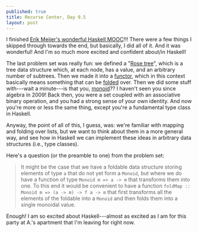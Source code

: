 ```yaml
---
published: true
title: Recurse Center, Day 9.5
layout: post
---
```

I finished [Erik Meijer's wonderful Haskell MOOC](https://www.edx.org/course/introduction-functional-programming-delftx-fp101x-0)!!! There were a few things I skipped through towards the end, but basically, I did all of it. And it was wonderful! And I'm so much more excited and confident about/in Haskell! 

The last problem set was really fun: we defined a "[Rose tree](https://en.wikipedia.org/wiki/Rose_tree)", which is a tree data structure which, at each node, has a value, and an arbitrary number of subtrees. Then we made it into a [functor](https://en.wikipedia.org/wiki/Functor#Computer_implementations), which in this context basically means something that can be [folded](https://en.wikipedia.org/wiki/Fold_(higher-order_function)) over. Then we did some stuff with---wait a minute---is that you, [monoid](https://en.wikipedia.org/wiki/Monoid)?? I haven't seen you since algebra in 2009! Back then, you were a set coupled with an associative binary operation, and you had a strong sense of your own identity. And now you're more or less the same thing, except you're a fundamental type class in Haskell.

Anyway, the point of all of this, I guess, was: we're familiar with mapping and folding over lists, but we want to think about them in a more general way, and see how in Haskell we can implement these ideas in arbitrary data structures (i.e., type classes).  

Here's a question (or the preamble to one) from the problem set:
> It might be the case that we have a foldable data structure storing elements of type `a` that do not yet form a `Monoid`, but where we do have a function of type `Monoid m => a -> m` that transforms them into one. To this end it would be convenient to have a function `foldMap :: Monoid m => (a -> m) -> f a -> m` that first transforms all the elements of the foldable into a `Monoid` and then folds them into a single monoidal value.

Enough! I am so excited about Haskell---almost as excited as I am for this party at A.'s apartment that I'm leaving for right now.